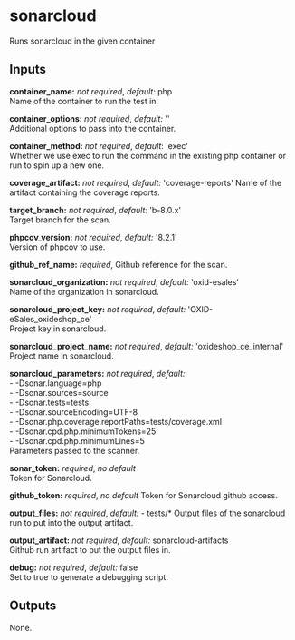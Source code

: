 # sonarcloud

Runs sonarcloud in the given container

## Inputs

**container_name:** *not required*, *default:*  php  
Name of the container to run the test in.

**container_options:** *not required*, *default:*  ''  
Additional options to pass into the container.

**container_method:** *not required*, *default*: 'exec'  
Whether we use exec to run the command in the existing php container or run to spin up a new one.

**coverage_artifact:** *not required*, *default:* 'coverage-reports'
Name of the artifact containing the coverage reports.

**target_branch:** *not required*, *default:*  'b-8.0.x'  
Target branch for the scan.

**phpcov_version:** *not required*, *default:*  '8.2.1'  
Version of phpcov to use.

**github_ref_name:** *required*,
Github reference for the scan.

**sonarcloud_organization:** *not required*, *default:*  'oxid-esales'  
Name of the organization in sonarcloud.

**sonarcloud_project_key:** *not required*, *default:*  'OXID-eSales_oxideshop_ce'  
Project key in sonarcloud.

**sonarcloud_project_name:** *not required*, *default:*  'oxideshop_ce_internal'  
Project name in sonarcloud.

**sonarcloud_parameters:** *not required*, *default:*  
    - -Dsonar.language=php \
    - -Dsonar.sources=source \
    - -Dsonar.tests=tests \
    - -Dsonar.sourceEncoding=UTF-8 \
    - -Dsonar.php.coverage.reportPaths=tests/coverage.xml \
    - -Dsonar.cpd.php.minimumTokens=25 \
    - -Dsonar.cpd.php.minimumLines=5  
Parameters passed to the scanner.

**sonar_token:** *required*, *no default*  
Token for Sonarcloud.

**github_token:** *required*, *no default*
Token for Sonarcloud github access.

**output_files:** *not required*, *default:*
    - tests/*
Output files of the sonarcloud run to put into the output artifact.

**output_artifact:** *not required*, *default:*  sonarcloud-artifacts  
Github run artifact to put the output files in.

**debug:** *not required*, *default:* false  
Set to true to generate a debugging script.

## Outputs

None.

